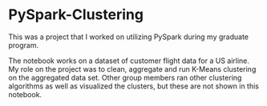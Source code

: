 # PySpark-Clustering
This was a project that I worked on  utilizing PySpark during my graduate program.

The notebook works on a dataset of customer flight data for a US airline. My role on the project was to clean, aggregate and run K-Means clustering on the aggregated data set. Other group members ran other clustering algorithms as well as visualized the clusters, but these are not shown in this notebook.
